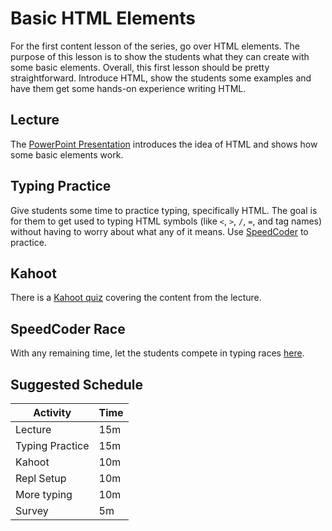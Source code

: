 # Basic HTML Elements
For the first content lesson of the series, go over HTML elements. The purpose of this lesson is to show the students what they can create with some basic elements. Overall, this first lesson should be pretty straightforward. Introduce HTML, show the students some examples and have them get some hands-on experience writing HTML.

## Lecture
The [PowerPoint Presentation](HelloHtml.pptx) introduces the idea of HTML and shows how some basic elements work.

## Typing Practice
Give students some time to practice typing, specifically HTML. The goal is for them to get used to typing HTML symbols (like `<`, `>`, `/`, `=`, and tag names) without having to worry about what any of it means. Use [SpeedCoder](https://www.speedcoder.net/lessons/html/1/) to practice.

## Kahoot
There is a [Kahoot quiz](https://create.kahoot.it/details/740e9179-5b3b-426c-a5ef-e770b2bd60c4) covering the content from the lecture.

## SpeedCoder Race
With any remaining time, let the students compete in typing races [here](https://www.speedcoder.net/race/).

## Suggested Schedule

| Activity | Time |
|-|-|
| Lecture | 15m |
| Typing Practice | 15m |
| Kahoot | 10m |
| Repl Setup | 10m |
| More typing | 10m |
| Survey | 5m |
